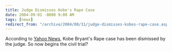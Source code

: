 ```yaml
---
title: Judge Dismisses Kobe's Rape Case
date: 2004-09-01 -0800 9:00 AM
tags: [news]
redirect_from: "/archive/2004/08/31/judge-dismisses-kobes-rape-case.aspx/"
---
```


According to [Yahoo
News](http://story.news.yahoo.com/news?tmpl=story&cid=578&e=1&u=/nm/20040902/ts_nm/nba_crime_bryant_dc),
Kobe Bryant's Rape case has been dismissed by the judge. So now begins
the civil trial?


